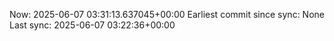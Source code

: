 Now: 2025-06-07 03:31:13.637045+00:00 Earliest commit since sync: None Last sync: 2025-06-07 03:22:36+00:00
